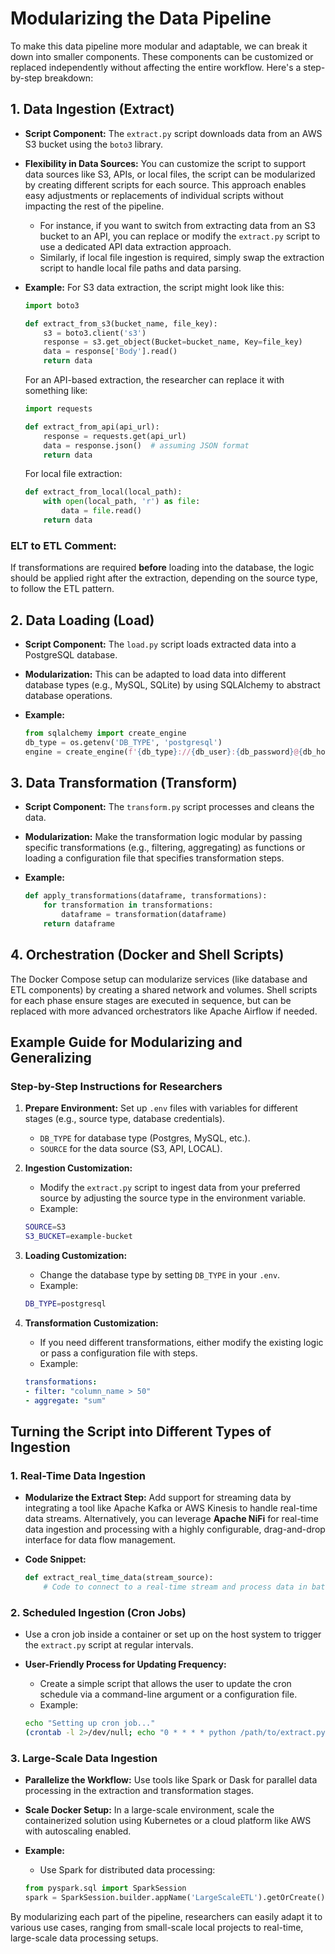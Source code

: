 # Modularizing the Data Pipeline

To make this data pipeline more modular and adaptable, we can break it down into smaller components. These components can be customized or replaced independently without affecting the entire workflow. Here's a step-by-step breakdown:

## 1. Data Ingestion (Extract)

- **Script Component:** The `extract.py` script downloads data from an AWS S3 bucket using the `boto3` library.
- **Flexibility in Data Sources:** You can customize the script to support data sources like S3, APIs, or local files, the script can be modularized by creating different scripts for each source. This approach enables easy adjustments or replacements of individual scripts without impacting the rest of the pipeline.
    - For instance, if you want to switch from extracting data from an S3 bucket to an API, you can replace or modify the `extract.py` script to use a dedicated API data extraction approach. 
    - Similarly, if local file ingestion is required, simply swap the extraction script to handle local file paths and data parsing.
    
- **Example:** For S3 data extraction, the script might look like this:

    ```python
    import boto3

    def extract_from_s3(bucket_name, file_key):
        s3 = boto3.client('s3')
        response = s3.get_object(Bucket=bucket_name, Key=file_key)
        data = response['Body'].read()
        return data
    ```

    For an API-based extraction, the researcher can replace it with something like:

    ```python
    import requests

    def extract_from_api(api_url):
        response = requests.get(api_url)
        data = response.json()  # assuming JSON format
        return data
    ```

    For local file extraction:

    ```python
    def extract_from_local(local_path):
        with open(local_path, 'r') as file:
            data = file.read()
        return data
    ```

### ELT to ETL Comment:
If transformations are required **before** loading into the database, the logic should be applied right after the extraction, depending on the source type, to follow the ETL pattern.

## 2. Data Loading (Load)

- **Script Component:** The `load.py` script loads extracted data into a PostgreSQL database.
- **Modularization:** This can be adapted to load data into different database types (e.g., MySQL, SQLite) by using SQLAlchemy to abstract database operations.
- **Example:**

    ```python
    from sqlalchemy import create_engine
    db_type = os.getenv('DB_TYPE', 'postgresql')
    engine = create_engine(f'{db_type}://{db_user}:{db_password}@{db_host}:{db_port}/{db_name}')
    ```

## 3. Data Transformation (Transform)

- **Script Component:** The `transform.py` script processes and cleans the data.
- **Modularization:** Make the transformation logic modular by passing specific transformations (e.g., filtering, aggregating) as functions or loading a configuration file that specifies transformation steps.
- **Example:**

    ```python
    def apply_transformations(dataframe, transformations):
        for transformation in transformations:
            dataframe = transformation(dataframe)
        return dataframe
    ```

## 4. Orchestration (Docker and Shell Scripts)

The Docker Compose setup can modularize services (like database and ETL components) by creating a shared network and volumes. Shell scripts for each phase ensure stages are executed in sequence, but can be replaced with more advanced orchestrators like Apache Airflow if needed.

## Example Guide for Modularizing and Generalizing

### Step-by-Step Instructions for Researchers

1. **Prepare Environment:** Set up `.env` files with variables for different stages (e.g., source type, database credentials).
    - `DB_TYPE` for database type (Postgres, MySQL, etc.).
    - `SOURCE` for the data source (S3, API, LOCAL).

2. **Ingestion Customization:**
    - Modify the `extract.py` script to ingest data from your preferred source by adjusting the source type in the environment variable.
    - Example:

    ```bash
    SOURCE=S3
    S3_BUCKET=example-bucket
    ```

3. **Loading Customization:**
    - Change the database type by setting `DB_TYPE` in your `.env`.
    - Example:

    ```bash
    DB_TYPE=postgresql
    ```

4. **Transformation Customization:**
    - If you need different transformations, either modify the existing logic or pass a configuration file with steps.
    - Example:

    ```yaml
    transformations:
    - filter: "column_name > 50"
    - aggregate: "sum"
    ```

## Turning the Script into Different Types of Ingestion

### 1. Real-Time Data Ingestion

- **Modularize the Extract Step:** Add support for streaming data by integrating a tool like Apache Kafka or AWS Kinesis to handle real-time data streams. Alternatively, you can leverage **Apache NiFi** for real-time data ingestion and processing with a highly configurable, drag-and-drop interface for data flow management.
- **Code Snippet:**

    ```python
    def extract_real_time_data(stream_source):
        # Code to connect to a real-time stream and process data in batches
    ```

### 2. Scheduled Ingestion (Cron Jobs)

- Use a cron job inside a container or set up on the host system to trigger the `extract.py` script at regular intervals.
- **User-Friendly Process for Updating Frequency:**
    - Create a simple script that allows the user to update the cron schedule via a command-line argument or a configuration file.
    - Example:

    ```bash
    echo "Setting up cron job..."
    (crontab -l 2>/dev/null; echo "0 * * * * python /path/to/extract.py") | crontab -
    ```

### 3. Large-Scale Data Ingestion

- **Parallelize the Workflow:** Use tools like Spark or Dask for parallel data processing in the extraction and transformation stages.
- **Scale Docker Setup:** In a large-scale environment, scale the containerized solution using Kubernetes or a cloud platform like AWS with autoscaling enabled.
- **Example:**
    - Use Spark for distributed data processing:

    ```python
    from pyspark.sql import SparkSession
    spark = SparkSession.builder.appName('LargeScaleETL').getOrCreate()
    ```

By modularizing each part of the pipeline, researchers can easily adapt it to various use cases, ranging from small-scale local projects to real-time, large-scale data processing setups.
